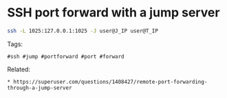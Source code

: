 # SSH port forward with a jump server

```bash
ssh -L 1025:127.0.0.1:1025 -J user@J_IP user@T_IP
```

Tags:
```
#ssh #jump #portforward #port #forward
```

Related:
```
* https://superuser.com/questions/1408427/remote-port-forwarding-through-a-jump-server
```
